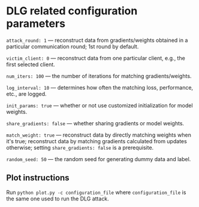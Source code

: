 # DLG related configuration parameters

`attack_round: 1` — reconstruct data from gradients/weights obtained in a particular communication round; 1st round by default.

`victim_client: 0` — reconstruct data from one particular client, e.g., the first selected client.

`num_iters: 100` — the number of iterations for matching gradients/weights.

`log_interval: 10` — determines how often the matching loss, performance, etc., are logged.

`init_params: true` — whether or not use customized initialization for model weights.

`share_gradients: false` — whether sharing gradients or model weights.

`match_weight: true` — reconstruct data by directly matching weights when it's true; reconstruct data by matching gradients calculated from updates otherwise; setting `share_gradients: false` is a prerequisite.

`random_seed: 50` — the random seed for generating dummy data and label.

## Plot instructions

Run ```python plot.py -c configuration_file``` where ```configuration_file``` is the same one used to run the DLG attack.